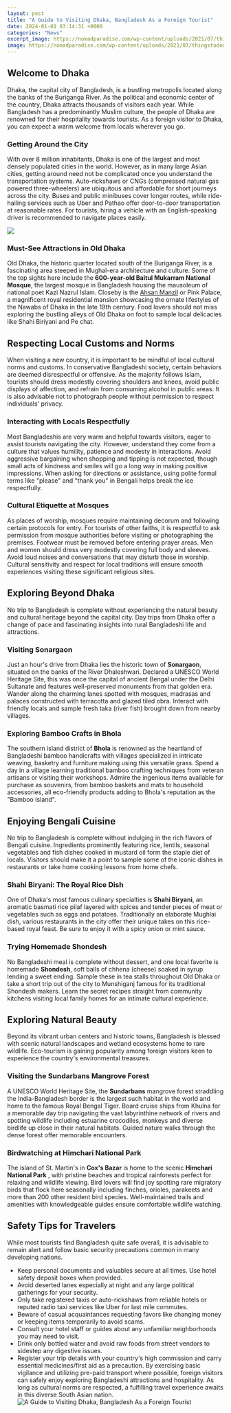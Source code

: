 ```yaml
---
layout: post
title: "A Guide to Visiting Dhaka, Bangladesh As a Foreign Tourist"
date: 2024-01-01 03:14:31 +0000
categories: "News"
excerpt_image: https://nomadparadise.com/wp-content/uploads/2021/07/thingstododhaka_00.jpg
image: https://nomadparadise.com/wp-content/uploads/2021/07/thingstododhaka_00.jpg
---
```


## Welcome to Dhaka
Dhaka, the capital city of Bangladesh, is a bustling metropolis located along the banks of the Buriganga River. As the political and economic center of the country, Dhaka attracts thousands of visitors each year. While Bangladesh has a predominantly Muslim culture, the people of Dhaka are renowned for their hospitality towards tourists. As a foreign visitor to Dhaka, you can expect a warm welcome from locals wherever you go.
### Getting Around the City  
With over 8 million inhabitants, Dhaka is one of the largest and most densely populated cities in the world. However, as in many large Asian cities, getting around need not be complicated once you understand the transportation systems. Auto-rickshaws or CNGs (compressed natural gas powered three-wheelers) are ubiquitous and affordable for short journeys across the city. Buses and public minibuses cover longer routes, while ride-hailing services such as Uber and Pathao offer door-to-door transportation at reasonable rates. For tourists, hiring a vehicle with an English-speaking driver is recommended to navigate places easily. 

![](https://content.r9cdn.net/rimg/dimg/c9/06/8d4fe0d8-city-28030-164fcc85915.jpg?width=1750&amp;height=1000&amp;xhint=1477&amp;yhint=1081&amp;crop=true)
### Must-See Attractions in Old Dhaka
Old Dhaka, the historic quarter located south of the Buriganga River, is a fascinating area steeped in Mughal-era architecture and culture. Some of the top sights here include the **600-year-old Baitul Mukarram National Mosque**, the largest mosque in Bangladesh housing the mausoleum of national poet Kazi Nazrul Islam. Closeby is the [Ahsan Manzil](https://thetopnews.github.io/pok-xe9mon-through-the-generations-a-sister-s-story/) or Pink Palace, a magnificent royal residential mansion showcasing the ornate lifestyles of the Nawabs of Dhaka in the late 19th century. Food lovers should not miss exploring the bustling alleys of Old Dhaka on foot to sample local delicacies like Shahi Biriyani and Pe chat.
## Respecting Local Customs and Norms
When visiting a new country, it is important to be mindful of local cultural norms and customs. In conservative Bangladeshi society, certain behaviors are deemed disrespectful or offensive. As the majority follows Islam, tourists should dress modestly covering shoulders and knees, avoid public displays of affection, and refrain from consuming alcohol in public areas. It is also advisable not to photograph people without permission to respect individuals' privacy. 
### Interacting with Locals Respectfully
Most Bangladeshis are very warm and helpful towards visitors, eager to assist tourists navigating the city. However, understand they come from a culture that values humility, patience and modesty in interactions. Avoid aggressive bargaining when shopping and tipping is not expected, though small acts of kindness and smiles will go a long way in making positive impressions. When asking for directions or assistance, using polite formal terms like "please" and "thank you" in Bengali helps break the ice respectfully. 
### Cultural Etiquette at Mosques 
As places of worship, mosques require maintaining decorum and following certain protocols for entry. For tourists of other faiths, it is respectful to ask permission from mosque authorities before visiting or photographing the premises. Footwear must be removed before entering prayer areas. Men and women should dress very modestly covering full body and sleeves. Avoid loud noises and conversations that may disturb those in worship. Cultural sensitivity and respect for local traditions will ensure smooth experiences visiting these significant religious sites. 
## Exploring Beyond Dhaka
No trip to Bangladesh is complete without experiencing the natural beauty and cultural heritage beyond the capital city. Day trips from Dhaka offer a change of pace and fascinating insights into rural Bangladeshi life and attractions. 
### Visiting Sonargaon 
Just an hour's drive from Dhaka lies the historic town of **Sonargaon**, situated on the banks of the River Dhaleshwari. Declared a UNESCO World Heritage Site, this was once the capital of ancient Bengal under the Delhi Sultanate and features well-preserved monuments from that golden era. Wander along the charming lanes spotted with mosques, madrasas and palaces constructed with terracotta and glazed tiled obra. Interact with friendly locals and sample fresh taka (river fish) brought down from nearby villages.
### Exploring Bamboo Crafts in Bhola
The southern island district of **Bhola** is renowned as the heartland of Bangladeshi bamboo handicrafts with villages specialized in intricate weaving, basketry and furniture making using this versatile grass. Spend a day in a village learning traditional bamboo crafting techniques from veteran artisans or visiting their workshops. Admire the ingenious items available for purchase as souvenirs, from bamboo baskets and mats to household accessories, all eco-friendly products adding to Bhola's reputation as the "Bamboo Island". 
## Enjoying Bengali Cuisine
No trip to Bangladesh is complete without indulging in the rich flavors of Bengali cuisine. Ingredients prominently featuring rice, lentils, seasonal vegetables and fish dishes cooked in mustard oil form the staple diet of locals. Visitors should make it a point to sample some of the iconic dishes in restaurants or take home cooking lessons from home chefs. 
### Shahi Biryani: The Royal Rice Dish
One of Dhaka's most famous culinary specialties is **Shahi Biryani**, an aromatic basmati rice pilaf layered with spices and tender pieces of meat or vegetables such as eggs and potatoes. Traditionally an elaborate Mughlai dish, various restaurants in the city offer their unique takes on this rice-based royal feast. Be sure to enjoy it with a spicy onion or mint sauce. 
### Trying Homemade Shondesh
No Bangladeshi meal is complete without dessert, and one local favorite is homemade **Shondesh**, soft balls of chhena (cheese) soaked in syrup lending a sweet ending. Sample these in tea stalls throughout Old Dhaka or take a short trip out of the city to Munshiganj famous for its traditional Shondesh makers. Learn the secret recipes straight from community kitchens visiting local family homes for an intimate cultural experience. 
## Exploring Natural Beauty
Beyond its vibrant urban centers and historic towns, Bangladesh is blessed with scenic natural landscapes and wetland ecosystems home to rare wildlife. Eco-tourism is gaining popularity among foreign visitors keen to experience the country's environmental treasures.  
### Visiting the Sundarbans Mangrove Forest
A UNESCO World Heritage Site, the **Sundarbans** mangrove forest straddling the India-Bangladesh border is the largest such habitat in the world and home to the famous Royal Bengal Tiger. Board cruise ships from Khulna for a memorable day trip navigating the vast labyrinthine network of rivers and spotting wildlife including estuarine crocodiles, monkeys and diverse birdlife up close in their natural habitats. Guided nature walks through the dense forest offer memorable encounters.
### Birdwatching at Himchari National Park 
The island of St. Martin's in **Cox's Bazar** is home to the scenic **Himchari National Park** , with pristine beaches and tropical rainforests perfect for relaxing and wildlife viewing. Bird lovers will find joy spotting rare migratory birds that flock here seasonally including finches, orioles, parakeets and more than 200 other resident bird species. Well-maintained trails and amenities with knowledgeable guides ensure comfortable wildlife watching. 
## Safety Tips for Travelers
While most tourists find Bangladesh quite safe overall, it is advisable to remain alert and follow basic security precautions common in many developing nations.
- Keep personal documents and valuables secure at all times. Use hotel safety deposit boxes when provided.
- Avoid deserted lanes especially at night and any large political gatherings for your security. 
- Only take registered taxis or auto-rickshaws from reliable hotels or reputed radio taxi services like Uber for last mile commutes. 
- Beware of casual acquaintances requesting favors like changing money or keeping items temporarily to avoid scams. 
- Consult your hotel staff or guides about any unfamiliar neighborhoods you may need to visit. 
- Drink only bottled water and avoid raw foods from street vendors to sidestep any digestive issues. 
- Register your trip details with your country's high commission and carry essential medicines/first aid as a precaution.
By exercising basic vigilance and utilizing pre-paid transport where possible, foreign visitors can safely enjoy exploring Bangladeshi attractions and hospitality. As long as cultural norms are respected, a fulfilling travel experience awaits in this diverse South Asian nation.
![A Guide to Visiting Dhaka, Bangladesh As a Foreign Tourist](https://nomadparadise.com/wp-content/uploads/2021/07/thingstododhaka_00.jpg)